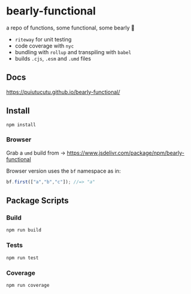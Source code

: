 # bearly-functional

a repo of functions, some functional, some bearly 🐻

* `riteway` for unit testing
* code coverage with `nyc`
* bundling with `rollup` and transpiling with `babel`
* builds `.cjs`, `.esm` and `.umd` files

## Docs

https://puiutucutu.github.io/bearly-functional/

## Install

```
npm install
```

### Browser 

Grab a `umd` build from → https://www.jsdelivr.com/package/npm/bearly-functional

Browser version uses the `bf` namespace as in:

```js
bf.first(["a","b","c"]); //=> "a"
```

## Package Scripts

### Build

```
npm run build
```

### Tests

```
npm run test
```

### Coverage

```
npm run coverage
```
